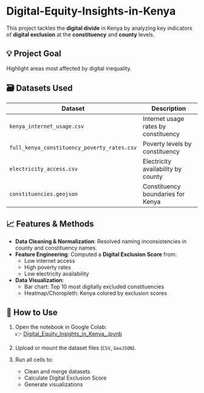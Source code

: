 # Digital-Equity-Insights-in-Kenya

This project tackles the **digital divide** in Kenya by analyzing key indicators of **digital exclusion** at the **constituency** and **county** levels.

## 💡 Project Goal
Highlight areas most affected by digital inequality.

## 🗃️ Datasets Used

| Dataset                        | Description                                 |
|--------------------------------|---------------------------------------------|
| `kenya_internet_usage.csv`     | Internet usage rates by constituency        |
| `full_kenya_constituency_poverty_rates.csv` | Poverty levels by constituency        |
| `electricity_access.csv`       | Electricity availability by county          |
| `constituencies.geojson`       | Constituency boundaries for Kenya           |

## 📈 Features & Methods

- **Data Cleaning & Normalization**: Resolved naming inconsistencies in county and constituency names.
- **Feature Engineering**: Computed a **Digital Exclusion Score** from:
  - Low internet access
  - High poverty rates
  - Low electricity availability
- **Data Visualization**:
  - Bar chart: Top 10 most digitally excluded constituencies
  - Heatmap/Choropleth: Kenya colored by exclusion scores

## 🚀 How to Use

1. Open the notebook in Google Colab:  
   👉 [Digital_Equity_Insights_in_Kenya_.ipynb](https://colab.research.google.com/github/Athman-Dodoe/Digital-Equity-Insights-in-Kenya/blob/main/Digital_Equity_Insights_in_Kenya_.ipynb)

2. Upload or mount the dataset files (`CSV`, `GeoJSON`).

3. Run all cells to:
   - Clean and merge datasets
   - Calculate Digital Exclusion Score
   - Generate visualizations
